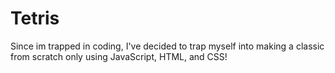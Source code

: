 # Tetris
Since im trapped in coding, I've decided to trap myself into making a classic from scratch only using JavaScript, HTML, and CSS!

